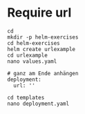 # Require url 

```
cd
mkdir -p helm-exercises
cd helm-exercises
helm create urlexample
cd urlexample
nano values.yaml
```

```
# ganz am Ende anhängen 
deployment:
  url: ''
```

```
cd templates
nano deployment.yaml
```


